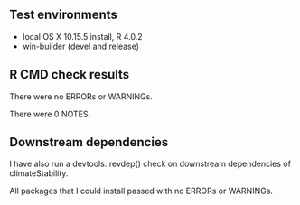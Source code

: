 ## Test environments
* local OS X 10.15.5 install, R 4.0.2
* win-builder (devel and release)

## R CMD check results
There were no ERRORs or WARNINGs. 

There were 0 NOTES.

## Downstream dependencies
I have also run a devtools::revdep() check on downstream dependencies of 
climateStability. 

All packages that I could install passed with no ERRORs or WARNINGs.
